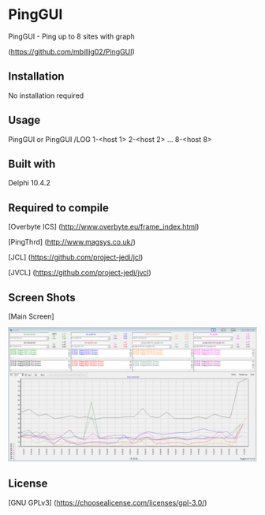 # PingGUI

PingGUI -  Ping up to 8 sites with graph

(https://github.com/mbillig02/PingGUI)

## Installation

No installation required

## Usage

PingGUI or PingGUI /LOG 1-<host 1> 2-<host 2> ... 8-<host 8>

## Built with

Delphi 10.4.2

## Required to compile

[Overbyte ICS] (http://www.overbyte.eu/frame_index.html)

[PingThrd] (http://www.magsys.co.uk/)

[JCL] (https://github.com/project-jedi/jcl)

[JVCL] (https://github.com/project-jedi/jvcl)

## Screen Shots

[Main Screen]
<p align="center">
  <img src="https://github.com/mbillig02/PingGUI/blob/master/ScreenShots/MainScreen.PNG">
</p>

## License

[GNU GPLv3] (https://choosealicense.com/licenses/gpl-3.0/)

